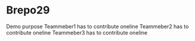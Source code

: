 # Brepo29
Demo purpose
Teammeber1 has to contribute oneline
Teammeber2 has to contribute oneline
Teammeber3 has to contribute oneline
